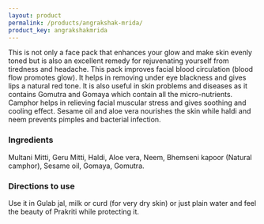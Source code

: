 ```yaml
---
layout: product
permalink: /products/angrakshak-mrida/
product_key: angrakshakmrida
---
```


This is not only a face pack that enhances your glow and make skin evenly toned but is also an excellent remedy for rejuvenating yourself from tiredness and headache. This pack improves facial blood circulation (blood flow promotes glow). It helps in removing under eye blackness and gives lips a natural red tone. It is also useful in skin problems and diseases as it contains Gomutra and Gomaya which contain all the micro-nutrients. Camphor helps in relieving facial muscular stress and gives soothing and cooling effect. Sesame oil and aloe vera nourishes the skin while haldi and neem prevents pimples and bacterial infection.

### Ingredients

Multani Mitti, Geru Mitti, Haldi, Aloe vera, Neem, Bhemseni kapoor (Natural camphor), Sesame oil, Gomaya, Gomutra.

### Directions to use

Use it in Gulab jal, milk or curd (for very dry skin) or just plain water and feel the beauty of Prakriti while protecting it.
